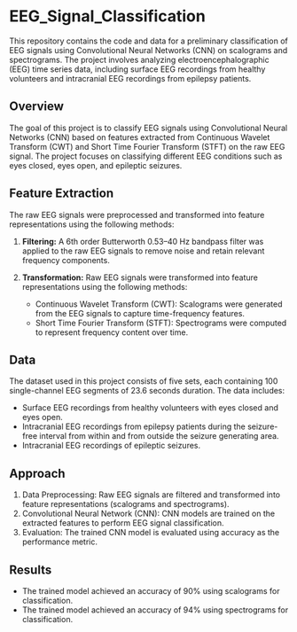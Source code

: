# EEG_Signal_Classification

This repository contains the code and data for a preliminary classification of EEG signals using Convolutional Neural Networks (CNN) on scalograms and spectrograms. The project involves analyzing electroencephalographic (EEG) time series data, including surface EEG recordings from healthy volunteers and intracranial EEG recordings from epilepsy patients.

## Overview

The goal of this project is to classify EEG signals using Convolutional Neural Networks (CNN) based on features extracted from Continuous Wavelet Transform (CWT) and Short Time Fourier Transform (STFT) on the raw EEG signal. The project focuses on classifying different EEG conditions such as eyes closed, eyes open, and epileptic seizures.

## Feature Extraction

The raw EEG signals were preprocessed and transformed into feature representations using the following methods:

1. **Filtering:** A 6th order Butterworth 0.53–40 Hz bandpass filter was applied to the raw EEG signals to remove noise and retain relevant frequency components.

2. **Transformation:** Raw EEG signals were transformed into feature representations using the following methods:
   - Continuous Wavelet Transform (CWT): Scalograms were generated from the EEG signals to capture time-frequency features.
   - Short Time Fourier Transform (STFT): Spectrograms were computed to represent frequency content over time.

## Data

The dataset used in this project consists of five sets, each containing 100 single-channel EEG segments of 23.6 seconds duration. The data includes:

- Surface EEG recordings from healthy volunteers with eyes closed and eyes open.
- Intracranial EEG recordings from epilepsy patients during the seizure-free interval from within and from outside the seizure generating area.
- Intracranial EEG recordings of epileptic seizures.

## Approach

1. Data Preprocessing: Raw EEG signals are filtered and transformed into feature representations (scalograms and spectrograms).
2. Convolutional Neural Network (CNN): CNN models are trained on the extracted features to perform EEG signal classification.
3. Evaluation: The trained CNN model is evaluated using accuracy as the performance metric.

## Results

- The trained model achieved an accuracy of 90% using scalograms for classification.
- The trained model achieved an accuracy of 94% using spectrograms for classification.
